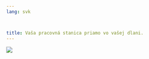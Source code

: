```yaml
---
lang: svk



title: Vaša pracovná stanica priamo vo vašej dlani.
---
```


<img src="Images/earth.png" />




